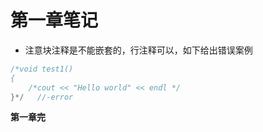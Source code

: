 # 第一章笔记

 - 注意块注释是不能嵌套的，行注释可以，如下给出错误案例


```cpp
/*void test1()
{
	/*cout << "Hello world" << endl */
}*/   //-error
```

**第一章完**
